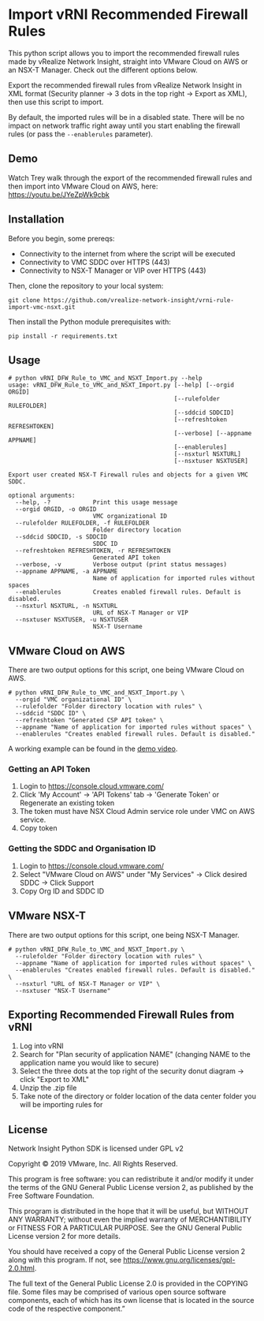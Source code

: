 # Import vRNI Recommended Firewall Rules

This python script allows you to import the recommended firewall rules made by vRealize Network Insight, straight into VMware Cloud on AWS or an NSX-T Manager. Check out the different options below.

Export the recommended firewall rules from vRealize Network Insight in XML format (Security planner -> 3 dots in the top right -> Export as XML), then use this script to import.

By default, the imported rules will be in a disabled state. There will be no impact on network traffic right away until you start enabling the firewall rules (or pass the `--enablerules` parameter).

## Demo

Watch Trey walk through the export of the recommended firewall rules and then import into VMware Cloud on AWS, here: https://youtu.be/JYeZpWk9cbk

## Installation

Before you begin, some prereqs:

- Connectivity to the internet from where the script will be executed
- Connectivity to VMC SDDC over HTTPS (443)
- Connectivity to NSX-T Manager or VIP over HTTPS (443)

Then, clone the repository to your local system:

```shell
git clone https://github.com/vrealize-network-insight/vrni-rule-import-vmc-nsxt.git
```

Then install the Python module prerequisites with:

```shell
pip install -r requirements.txt
```

## Usage

```shell
# python vRNI_DFW_Rule_to_VMC_and_NSXT_Import.py --help
usage: vRNI_DFW_Rule_to_VMC_and_NSXT_Import.py [--help] [--orgid ORGID]
                                               [--rulefolder RULEFOLDER]
                                               [--sddcid SDDCID]
                                               [--refreshtoken REFRESHTOKEN]
                                               [--verbose] [--appname APPNAME]
                                               [--enablerules]
                                               [--nsxturl NSXTURL]
                                               [--nsxtuser NSXTUSER]

Export user created NSX-T Firewall rules and objects for a given VMC SDDC.

optional arguments:
  --help, -?            Print this usage message
  --orgid ORGID, -o ORGID
                        VMC organizational ID
  --rulefolder RULEFOLDER, -f RULEFOLDER
                        Folder directory location
  --sddcid SDDCID, -s SDDCID
                        SDDC ID
  --refreshtoken REFRESHTOKEN, -r REFRESHTOKEN
                        Generated API token
  --verbose, -v         Verbose output (print status messages)
  --appname APPNAME, -a APPNAME
                        Name of application for imported rules without spaces
  --enablerules         Creates enabled firewall rules. Default is disabled.
  --nsxturl NSXTURL, -n NSXTURL
                        URL of NSX-T Manager or VIP
  --nsxtuser NSXTUSER, -u NSXTUSER
                        NSX-T Username
```

## VMware Cloud on AWS

There are two output options for this script, one being VMware Cloud on AWS.

```shell
# python vRNI_DFW_Rule_to_VMC_and_NSXT_Import.py \
  --orgid "VMC organizational ID" \
  --rulefolder "Folder directory location with rules" \
  --sddcid "SDDC ID" \
  --refreshtoken "Generated CSP API token" \
  --appname "Name of application for imported rules without spaces" \
  --enablerules "Creates enabled firewall rules. Default is disabled."
```

A working example can be found in the [demo video](https://youtu.be/JYeZpWk9cbk).

### Getting an API Token

1. Login to https://console.cloud.vmware.com/
2. Click 'My Account' -> 'API Tokens' tab -> 'Generate Token' or Regenerate an existing token
3. The token must have NSX Cloud Admin service role under VMC on AWS service.
4. Copy token

### Getting the SDDC and Organisation ID

1. Login to https://console.cloud.vmware.com/
2. Select "VMware Cloud on AWS" under "My Services" -> Click desired SDDC -> Click Support
3. Copy Org ID  and SDDC ID

## VMware NSX-T

There are two output options for this script, one being NSX-T Manager.

```shell
# python vRNI_DFW_Rule_to_VMC_and_NSXT_Import.py \
  --rulefolder "Folder directory location with rules" \
  --appname "Name of application for imported rules without spaces" \
  --enablerules "Creates enabled firewall rules. Default is disabled." \
  --nsxturl "URL of NSX-T Manager or VIP" \
  --nsxtuser "NSX-T Username"
```

## Exporting Recommended Firewall Rules from vRNI

1. Log into vRNI
2. Search for "Plan security of application NAME" (changing NAME to the application name you would like to secure)
3. Select the three dots at the top right of the security donut diagram -> click "Export to XML"
4. Unzip the .zip file
5. Take note of the directory or folder location of the data center folder you will be importing rules for

## License

Network Insight Python SDK is licensed under GPL v2

Copyright © 2019 VMware, Inc. All Rights Reserved.

This program is free software: you can redistribute it and/or modify it under the terms of the GNU General Public License version 2, as published by the Free Software Foundation.

This program is distributed in the hope that it will be useful, but WITHOUT ANY WARRANTY; without even the implied warranty of MERCHANTIBILITY or FITNESS FOR A PARTICULAR PURPOSE. See the GNU General Public License version 2 for more details.

You should have received a copy of the General Public License version 2 along with this program. If not, see https://www.gnu.org/licenses/gpl-2.0.html.

The full text of the General Public License 2.0 is provided in the COPYING file. Some files may be comprised of various open source software components, each of which has its own license that is located in the source code of the respective component.”